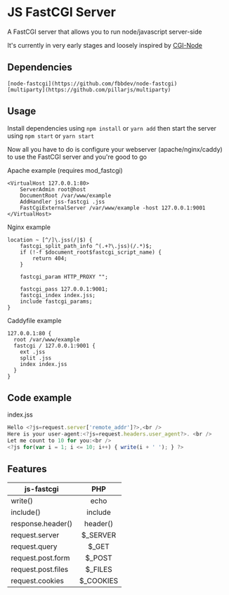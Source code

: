 # JS FastCGI Server
A FastCGI server that allows you to run node/javascript server-side

It's currently in very early stages and loosely inspired by [CGI-Node](https://github.com/UeiRicho/cgi-node)

## Dependencies
```
[node-fastcgi](https://github.com/fbbdev/node-fastcgi)
[multiparty](https://github.com/pillarjs/multiparty)
```

## Usage
Install dependencies using `npm install` or `yarn add` then start the server using `npm start` or `yarn start`

Now all you have to do is configure your webserver (apache/nginx/caddy) to use the FastCGI server and you're good to go

Apache example (requires mod_fastcgi)
```
<VirtualHost 127.0.0.1:80>
    ServerAdmin root@host
    DocumentRoot /var/www/example
    AddHandler jss-fastcgi .jss
    FastCgiExternalServer /var/www/example -host 127.0.0.1:9001
</VirtualHost>
```

Nginx example
```
location ~ [^/]\.jss(/|$) {
    fastcgi_split_path_info ^(.+?\.jss)(/.*)$;
    if (!-f $document_root$fastcgi_script_name) {
        return 404;
    }

    fastcgi_param HTTP_PROXY "";

    fastcgi_pass 127.0.0.1:9001;
    fastcgi_index index.jss;
    include fastcgi_params;
}
```

Caddyfile example
```
127.0.0.1:80 {
  root /var/www/example
  fastcgi / 127.0.0.1:9001 {
    ext .jss
    split .jss
    index index.jss
  }
}
```

## Code example
index.jss
```js
Hello <?js=request.server['remote_addr']?>,<br />
Here is your user-agent:<?js=request.headers.user_agent?>. <br />
Let me count to 10 for you:<br />
<?js for(var i = 1; i <= 10; i++) { write(i + ' '); } ?>
```

## Features
| js-fastcgi        | PHP           |
| ------------- |:-------------:|
|  write()      | echo |
| include()     | include      |
| response.header() | header()      |
| request.server | $_SERVER |
| request.query | $_GET |
| request.post.form | $_POST |
| request.post.files | $_FILES |
| request.cookies | $_COOKIES |
